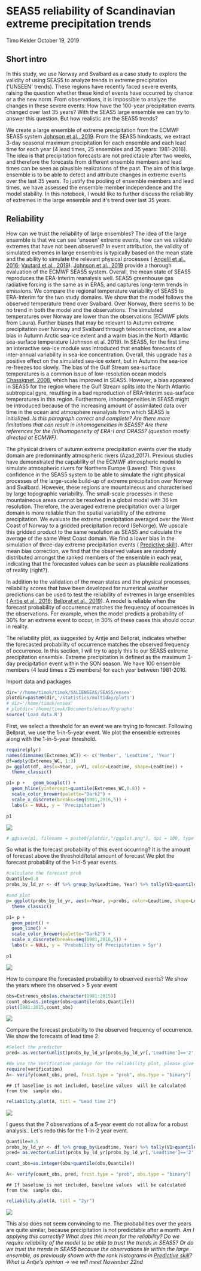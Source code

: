SEAS5 reliability of Scandinavian extreme precipitation trends
================
Timo Kelder
October 19, 2019

Short intro
-----------

In this study, we use Norway and Svalbard as a case study to explore the validity of using SEAS5 to analyze trends in extreme precipitation ('UNSEEN' trends). These regions have recently faced severe events, raising the question whether these kind of events have occurred by chance or a the new norm. From observations, it is impossible to analyze the changes in these severe events: How have the 100-year precipitation events changed over last 35 years? With the SEAS5 large ensemble we can try to answer this question. But how realistic are the SEAS5 trends?

We create a large ensemble of extreme precipitation from the ECMWF SEAS5 system [Johnson et al., 2019](https://www.geosci-model-dev.net/12/1087/2019/gmd-12-1087-2019.pdf). From the SEAS5 hindcasts, we extract 3-day seasonal maximum precipitation for each ensemble and each lead time for each year (4 lead times, 25 ensembles and 35 years: 1981-2016). The idea is that precipitation forecasts are not predictable after two weeks, and therefore the forecasts from different ensemble members and lead times can be seen as plausible realizations of the past. The aim of this large ensemble is to be able to detect and attribute changes in extreme events over the last 35 years. To justify the pooling of ensemble members and lead times, we have assessed the ensemble member independence and the model stability. In this notebook, I would like to further discuss the reliability of extremes in the large ensemble and it's trend over last 35 years.

Reliability
-----------

How can we trust the reliability of large ensembles? The idea of the large ensemble is that we can see 'unseen' extreme events, how can we validate extremes that have not been observed?
In event attribution, the validity of simulated extremes in large ensembles is typically based on the mean state and the ability to simulate the relevant physical processes ( [Angelil et al., 2016;](https://www.sciencedirect.com/science/article/pii/S2212094716300202#s0040) [Vautard et al., 2019](https://link.springer.com/article/10.1007%2Fs00382-018-4183-6)). [Johnson et al., 2019](https://www.geosci-model-dev.net/12/1087/2019/gmd-12-1087-2019.pdf) provide a thorough evaluation of the ECMWF SEAS5 system. Overall, the mean state of SEAS5 reproduces the ERA-Interim reanalysis well. SEAS5 greenhouse gas radiative forcing is the same as in ERA5, and captures long-term trends in emissions. We compare the regional temperature variability of SEAS5 to ERA-Interim for the two study domains. We show that the model follows the observed temperature trend over Svalbard. Over Norway, there seems to be no trend in both the model and the observations. The simulated temperatures over Norway are lower than the observations (ECMWF plots from Laura). Further biases that may be relevant to Autumn extreme precipitation over Norway and Svalbard through teleconnections, are a low bias in Autumn Arctic sea-ice extent and a warm bias in the North Atlantic sea-surface temperature (Johnson et al. 2019). In SEAS5, for the first time an interactive sea-ice module was introduced that enables forecasts of inter-annual variability in sea-ice concentration. Overall, this upgrade has a positive effect on the simulated sea-ice extent, but in Autumn the sea-ice re-freezes too slowly. The bias of the Gulf Stream sea-surface temperatures is a common issue of low-resolution ocean models [Chassignet, 2008](https://agupubs.onlinelibrary.wiley.com/doi/abs/10.1029/177GM05), which has improved in SEAS5. However, a bias appeared in SEAS5 for the region where the Gulf Stream splits into the North Atlantic subtropical gyre, resulting in a bad reproduction of ERA-Interim sea-surface temperatures in this region. Furthermore, inhomogeneities in SEAS5 might be introduced because of the increasing amount of assimilated data over time in the ocean and atmosphere reanalysis from which SEAS5 is initialized. *Is this paragraph correct and complete? Are there more limitations that can result in inhomogeneities in SEAS5? Are there references for the (in)homogeneity of ERA-I and ORAS5? (question mostly directed at ECMWF)*.

The physical drivers of autumn extreme precipitation events over the study domain are predominantly atmospheric rivers (Azad,2017). Previous studies have demonstrated the capability of the ECMWF atmospheric model to simulate atmospheric rivers for Northern Europe (Lavers). This gives confidence in the SEAS5 system to be able to simulate the right physical processes of the large-scale build-up of extreme precipitation over Norway and Svalbard. However, these regions are mountaineous and characterised by large topographic variability. The small-scale processes in these mountaineous areas cannot be resolved in a global model with 36 km resolution. Therefore, the averaged extreme precipitation over a larger domain is more reliable than the spatial variability of the extreme precipitation. We evaluate the extreme precipitation averaged over the West Coast of Norway to a gridded precipitation record (SeNorge). We upscale this gridded product to the same resolution as SEAS5 and calculate the average of the same West Coast domain. We find a lower bias in the simulation of three-day extreme precipitation events ( [Predictive skill](Predictive_skill.md)). After mean bias correction, we find that the observed values are randomly distributed amongst the ranked members of the ensemble in each year, indicating that the forecasted values can be seen as plausible realizations of reality (right?).

In addition to the validation of the mean states and the physical processes, reliability scores that have been developed for numerical weather predictions can be used to test the reliability of extremes in large ensembles ( [Antje et al., 2016;](https://rmets.onlinelibrary.wiley.com/doi/full/10.1002/qj.2976) [Bellprat et al., 2019](https://www.nature.com/articles/s41467-019-09729-2)). A model is reliable when the forecast probability of occurrence matches the frequency of occurrences in the observations. For example, when the model predicts a probability of 30% for an extreme event to occur, in 30% of these cases this should occur in reality.

The reliability plot, as suggested by Antje and Bellprat, indicates whether the forecasted probability of occurrence matches the observed frequency of occurrence. In this section, I will try to apply this to our SEAS5 extreme precipitation ensemble. Extreme precipitation is defined as the maximum 3-day precipitation event within the SON season. We have 100 ensemble members (4 lead times x 25 members) for each year between 1981-2016.

Import data and packages

``` r
dir='//home/timok/timok/SALIENSEAS/SEAS5/ensex'
plotdir=paste0(dir,'/statistics/multiday/plots')
# dir='/home/timok/ensex'
# plotdir='/home/timok/Documents/ensex/R/graphs'
source('Load_data.R')
```

First, we select a threshold for an event we are trying to forecast. Following Bellprat, we use the 1-in-5-year event. We plot the ensemble extremes along with the 1-in-5-year threshold.

``` r
require(plyr)
names(dimnames(Extremes_WC)) <- c('Member', 'Leadtime', 'Year')
df=adply(Extremes_WC, 1:3)
p= ggplot(df, aes(x=Year, y=V1, color=Leadtime, shape=Leadtime)) +
  theme_classic() 

p1= p +   geom_boxplot() +
  geom_hline(yintercept=quantile(Extremes_WC,0.8)) +
  scale_color_brewer(palette="Dark2") + 
  scale_x_discrete(breaks=seq(1981,2016,5)) +
  labs(x = NULL, y = 'Precipitation')

p1
```

![](Forecast_reliability_files/figure-markdown_github/unnamed-chunk-3-1.png)

``` r
# ggsave(p1, filename = paste0(plotdir,"/ggplot.png"), dpi = 100, type = "cairo")
```

So what is the forecast probability of this event occurring?
It is the amount of forecast above the threshold/total amount of forecast We plot the forecast probability of the 1-in-5 year events.

``` r
#calculate the forecast prob
Quantile=0.8
probs_by_ld_yr <- df %>% group_by(Leadtime, Year) %>% tally(V1>quantile(df$V1,Quantile)) %>% mutate(probs = n / 25) 

#and plot
p= ggplot(probs_by_ld_yr, aes(x=Year, y=probs, color=Leadtime, shape=Leadtime,group=Leadtime)) +
  theme_classic() 

p1= p + 
  geom_point() +
  geom_line() +
  scale_color_brewer(palette="Dark2") + 
  scale_x_discrete(breaks=seq(1981,2016,5)) +
  labs(x = NULL, y = 'Probability of Precipitation > 5yr')

p1
```

![](Forecast_reliability_files/figure-markdown_github/unnamed-chunk-4-1.png)

How to compare the forecasted probability to observed events?
We show the years where the observed &gt; 5 year event

``` r
obs=Extremes_obs[as.character(1981:2015)]
count_obs=as.integer(obs>quantile(obs,Quantile))
plot(1981:2015,count_obs)
```

![](Forecast_reliability_files/figure-markdown_github/unnamed-chunk-5-1.png)

Compare the forecast probability to the observed frequency of occurrence. We show the forecasts of lead time 2.

``` r
#Select the predictor
pred= as.vector(unlist(probs_by_ld_yr[probs_by_ld_yr[,'Leadtime']=='2',4])) #Just select lead time 2, ugly coding :(

#We use the Verification package for the reliability plot, please give any suggestions on other methods!
require(verification)
A<- verify(count_obs, pred, frcst.type = "prob", obs.type = "binary")
```

    ## If baseline is not included, baseline values  will be calculated from the  sample obs.

``` r
reliability.plot(A, titl = "Lead time 2")
```

![](Forecast_reliability_files/figure-markdown_github/unnamed-chunk-6-1.png)

I guess that the 7 observations of a 5-year event do not allow for a robust analysis.. Let's redo this for the 1-in-2 year event.

``` r
Quantile=0.5
probs_by_ld_yr <- df %>% group_by(Leadtime, Year) %>% tally(V1>quantile(df$V1,Quantile)) %>% mutate(probs = n / 25)
pred= as.vector(unlist(probs_by_ld_yr[probs_by_ld_yr[,'Leadtime']=='2',4])) #Just select lead time 2, ugly coding :(

count_obs=as.integer(obs>quantile(obs,Quantile))

A<- verify(count_obs, pred, frcst.type = "prob", obs.type = "binary")
```

    ## If baseline is not included, baseline values  will be calculated from the  sample obs.

``` r
reliability.plot(A, titl = "2yr")
```

![](Forecast_reliability_files/figure-markdown_github/unnamed-chunk-7-1.png)

This also does not seem convincing to me. The probabilities over the years are quite similar, because precipitation is not predictable after a month. *Am I applying this correctly? What does this mean for the reliability? Do we require reliability of the model to be able to trust the trends in SEAS5? Or do we trust the trends in SEAS5 because the observations lie within the large ensemble, as previously shown with the rank histograms in [Predictive skill](Predictive_skill.md)? What is Antje's opinion -&gt; we will meet November 22nd*
